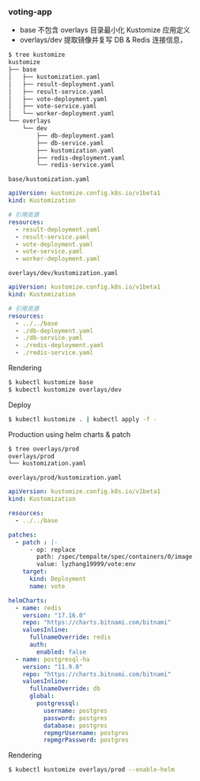 ### voting-app

- base 不包含 overlays 目录最小化 Kustomize 应用定义
- overlays/dev 提取镜像并复写 DB & Redis 连接信息，

```bash
$ tree kustomize  
kustomize
├── base
│   ├── kustomization.yaml
│   ├── result-deployment.yaml
│   ├── result-service.yaml
│   ├── vote-deployment.yaml
│   ├── vote-service.yaml
│   └── worker-deployment.yaml
└── overlays
    └── dev
        ├── db-deployment.yaml
        ├── db-service.yaml
        ├── kustomization.yaml
        ├── redis-deployment.yaml
        └── redis-service.yaml
```

`base/kustomization.yaml`

```yaml
apiVersion: kustomize.config.k8s.io/v1beta1
kind: Kustomization

# 引用资源
resources:
  - result-deployment.yaml
  - result-service.yaml
  - vote-deployment.yaml
  - vote-service.yaml
  - worker-deployment.yaml
```

`overlays/dev/kustomization.yaml`

```yaml
apiVersion: kustomize.config.k8s.io/v1beta1
kind: Kustomization

# 引用资源
resources:
  - ../../base
  - ./db-deployment.yaml
  - ./db-service.yaml
  - ./redis-deployment.yaml
  - ./redis-service.yaml
```

Rendering

```bash
$ kubectl kustomize base
$ kubectl kustomize overlays/dev
```

Deploy

```bash
$ kubectl kustomize . | kubectl apply -f -
```

Production using helm charts & patch

```bash
$ tree overlays/prod 
overlays/prod
└── kustomization.yaml
```

`overlays/prod/kustomization.yaml`

```yaml
apiVersion: kustomize.config.k8s.io/v1beta1
kind: Kustomization

resources:
  - ../../base

patches:
  - patch : |-
      - op: replace
        path: /spec/tempalte/spec/containers/0/image
        value: lyzhang19999/vote:env
    target:
      kind: Deployment
      name: vote

helmCharts:
  - name: redis
    version: "17.16.0"
    repo: "https://charts.bitnami.com/bitnami"
    valuesInline:
      fullnameOverride: redis
      auth:
        enabled: false
  - name: postgresql-ha
    version: "11.9.0"
    repo: "https://charts.bitnami.com/bitnami"
    valuesInline:
      fullnameOverride: db
      global:
        postgressql:
          username: postgres
          password: postgres
          database: postgres
          repmgrUsername: postgres
          repmgrPassword: postgres
```

Rendering

```bash
$ kubectl kustomize overlays/prod --enable-helm
```

